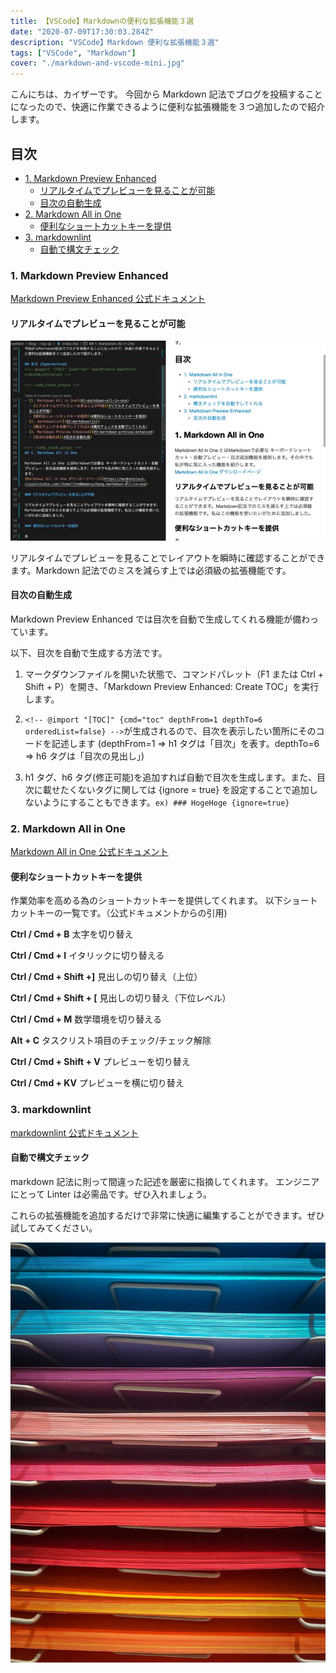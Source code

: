 ```yaml
---
title: 【VSCode】Markdownの便利な拡張機能３選
date: "2020-07-09T17:30:03.284Z"
description: "VSCode】Markdown 便利な拡張機能３選"
tags: ["VSCode", "Markdown"]
cover: "./markdown-and-vscode-mini.jpg"
---
```


こんにちは、カイザーです。
今回から Markdown 記法でブログを投稿することになったので、快適に作業できるように便利な拡張機能を３つ追加したので紹介します。

## 目次

<!-- @import "[TOC]" {cmd="toc" depthFrom=3 depthTo=4 orderedList=false} -->
<!-- code_chunk_output -->

- [1. Markdown Preview Enhanced](#1-markdown-preview-enhanced)
  - [リアルタイムでプレビューを見ることが可能](#リアルタイムでプレビューを見ることが可能)
  - [目次の自動生成](#目次の自動生成)
- [2. Markdown All in One](#2-markdown-all-in-one)
  - [便利なショートカットキーを提供](#便利なショートカットキーを提供)
- [3. markdownlint](#3-markdownlint)
  - [自動で構文チェック](#自動で構文チェック)

<!-- /code_chunk_output -->

### 1. Markdown Preview Enhanced

[Markdown Preview Enhanced 公式ドキュメント](https://shd101wyy.github.io/markdown-preview-enhanced/#/)

#### リアルタイムでプレビューを見ることが可能

![Markdown All in One](./markdown-all-in-one.gif)

リアルタイムでプレビューを見ることでレイアウトを瞬時に確認することができます。Markdown 記法でのミスを減らす上では必須級の拡張機能です。

#### 目次の自動生成

Markdown Preview Enhanced では目次を自動で生成してくれる機能が備わっています。

以下、目次を自動で生成する方法です。

1. マークダウンファイルを開いた状態で、コマンドパレット（F1 または Ctrl + Shift + P）を開き、「Markdown Preview Enhanced: Create TOC」を実行します。

2. `<!-- @import "[TOC]" {cmd="toc" depthFrom=1 depthTo=6 orderedList=false} -->`が生成されるので、目次を表示したい箇所にそのコードを記述します
   (depthFrom=1 => h1 タグは「目次」を表す。depthTo=6 => h6 タグは「目次の見出し」)

3. h1 タグ、h6 タグ(修正可能)を追加すれば自動で目次を生成します。また、目次に載せたくないタグに関しては {ignore = true} を設定することで追加しないようにすることもできます。`ex) ### HogeHoge {ignore=true}`

### 2. Markdown All in One

[Markdown All in One 公式ドキュメント](https://marketplace.visualstudio.com/items?itemName=yzhang.markdown-all-in-one)

#### 便利なショートカットキーを提供

作業効率を高める為のショートカットキーを提供してくれます。
以下ショートカットキーの一覧です。（公式ドキュメントからの引用)

**Ctrl / Cmd + B**
太字を切り替え

**Ctrl / Cmd + I**
イタリックに切り替える

**Ctrl / Cmd + Shift +]**
見出しの切り替え（上位）

**Ctrl / Cmd + Shift + [**
見出しの切り替え（下位レベル）

**Ctrl / Cmd + M**
数学環境を切り替える

**Alt + C**
タスクリスト項目のチェック/チェック解除

**Ctrl / Cmd + Shift + V**
プレビューを切り替え

**Ctrl / Cmd + KV**
プレビューを横に切り替え

### 3. markdownlint

[markdownlint 公式ドキュメント](https://github.com/DavidAnson/markdownlint)

#### 自動で構文チェック

markdown 記法に則って間違った記述を厳密に指摘してくれます。
エンジニアにとって Linter は必需品です。ぜひ入れましょう。

これらの拡張機能を追加するだけで非常に快適に編集することができます。ぜひ試してみてください。

![Chinese Salty Egg](./markdown-and-vscode.jpg)
